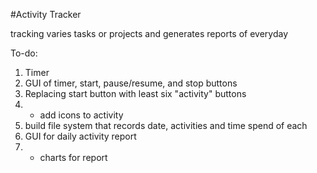 #Activity Tracker

tracking varies tasks or projects and generates reports of everyday

To-do:
1) Timer
2) GUI of timer, start, pause/resume, and stop buttons
3) Replacing start button with least six "activity" buttons
4) * add icons to activity
5) build file system that records date, activities and time spend of each
6) GUI for daily activity report
7) * charts for report